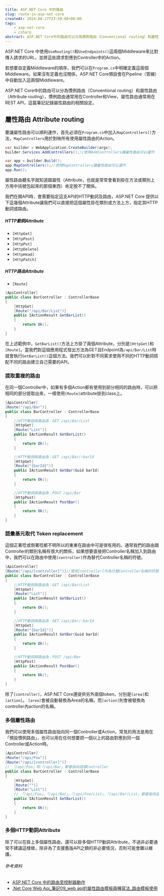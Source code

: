 ```yaml
---
title: ASP.NET Core 中的路由
slug: route-in-asp-net-core
createAt: 2024-08-27T23:59:00+08:00
tags:
    - asp-net-core
    - csharp
abstract: ASP.NET Core中的路由可以分為慣例路由（Conventional routing）和屬性路由（Attribute routing），慣例路由通常用在Controller和View，屬性路由通常用在REST API，這篇筆記記錄屬性路由的相關設定。
---
```


ASP.NET Core 中使用`UseRouting()`和`UseEndpoints()`這兩個Middleware來比對傳入請求的URL，並將這些請求對應到Controller中的Action。

若想要自定義Middleware的順序，我們可以在`Program.cs`中明確定義這兩個Middleware。如果沒有定義也沒關係，ASP.NET Core預設會在Pipeline（管線）中自動加入這兩個Middleware。

ASP.NET Core中的路由可以分為慣例路由（Conventional routing）和屬性路由（Attribute routing），慣例路由通常用在Controller和View，屬性路由通常用在REST API，這篇筆記記錄屬性路由的相關設定。

## 屬性路由 Attribute routing
要讓屬性路由可以順利運作，首先必須在`Program.cs`中加入`MapControllers()`方法，`MapControllers`用於對映所有使用屬性路由的Action。

```csharp
var builder = WebApplication.CreateBuilder(args);
builder.Services.AddControllers();//使用AddControllers讓屬性路由可以運作

var app = builder.Build();
app.MapControllers();//使用MapControllers讓屬性路由可以運作
app.Run();
```

屬性路由聽名字就知道跟屬性（Attribute，也就是常常會看到掛在方法或類別上方用中括號包起來的那個東西）肯定脫不了關係。

我們在開API時，會需要指定這支API的HTTP動詞及路由，ASP.NET Core 提供以下這幾個Attribute讓我們可以直接把這個屬性掛在類別或方法上方，指定其HTTP動詞或路由。

##### HTTP動詞Attribute
- `[HttpGet]`
- `[HttpPost]`
- `[HttpPut]`
- `[HttpDelete]`
- `[HttpHead]`
- `[HttpPatch]`
##### HTTP路由Attribute
- `[Route]`

```csharp
[ApiController]
public class BarController : ControllerBase
{
    [HttpGet]
    [Route("/api/Bar/List")]
    public IActionResult GetBarList()
    {
        return Ok();
    }
}
```
在上述範例中，`GetBarList()`方法上方掛了兩個Attribute，分別是`[HttpGet]`和`[Route]`。當我們對這個應用程式發出方法為GET且Endpoint為`/api/Bar/List`時就會執行`GetBarList()`這個方法。我們可以針對不同需求使用不同的HTTP動詞搭配不同的路由建立自己需要的API。

### 提取重複的路由
在同一個Controller中，如果有多個Action都有使用到部分相同的路由時，可以把相同的部分提取出來，一樣使用`[Route]`attribute掛到class上。

```csharp
[ApiController]
[Route("/api/Bar")]
public class BarController : ControllerBase
{
    //HTTP動詞與路由為：GET /api/Bar/List
    [HttpGet]
    [Route("List")]
    public IActionResult GetBarList()
    {
        return Ok();
    }

    //HTTP動詞與路由為：GET /api/Bar/:barId
    [HttpGet]
    [Route("{barId}")]
    public IActionResult GetBar(Guid barId)
    {
        return Ok();
    }

    //HTTP動詞與路由為：POST /api/Bar
    [HttpPost]
    public IActionResult PostBar()
    {
        return Ok();
    }
}
```

### 語彙基元取代 Token replacement
這個正著唸或倒著唸都不明所以的東東在路由中可是很有用的。通常我們的路由跟Controller的類別名稱有很大的關係，如果想要直接把Controller名稱加入到路由中，我們可以在路由中使用`[controller]`作為替代Controller名稱的符號。

```csharp
[ApiController]
[Route("/api/[controller]")]//使用[controller]作為代替Controller名稱的符號，[controller]將會被替換為Bar（Controller的類別名稱）
public class BarController : ControllerBase
{
    //HTTP動詞與路由為：GET /api/Bar/List
    [HttpGet]
    [Route("List")]
    public IActionResult GetBarList()
    {
        return Ok();
    }

    //HTTP動詞與路由為：GET /api/Bar/:barId
    [HttpGet]
    [Route("{barId}")]
    public IActionResult GetBar(Guid barId)
    {
        return Ok();
    }

    //HTTP動詞與路由為：POST /api/Bar
    [HttpPost]
    public IActionResult PostBar()
    {
        return Ok();
    }
}
```

除了`[controller]`，ASP.NET Core還提供另外兩個token，分別是`[area]`和`[action]`。
`[area]`會被自動替換為Area的名稱，而`[action]`則會被替換為controller內action的名稱。

### 多個屬性路由

我們可以使用多個屬性路由指向同一個Controller或Action，常見的用法是用在「預設慣例路由」，也可以用在任何想要把一個以上的路由對應到同一個Controller或Action時。

```csharp
[ApiController]
[Route("/api/Foo")]
[Route("/api/[controller]")]
// 「/api/Foo」和「/api/Bar」都會指向這個Controller
public class BarController : ControllerBase
{
    [HttpGet]
    [Route("")]
    [Route("List")]
    // 「/api/Foo」、「/api/Bar」、「/api/Foo/List」、「/api/Bar/List」都會指向這個Action
    public IActionResult GetBarList()
    {
        return Ok();
    }
}
```

### 多個HTTP動詞Attribute
除了可以在掛上多個屬性路由，還可以掛多個HTTP動詞Attribute，不過非必要通常不建議這樣做，除非為了支援舊版API之類的非必要情況，否則可能會難以維護。

###### 參考資料
- [ASP.NET Core 中的路由至控制器動作]
- [.Net Core Web Api_筆記09_web api的屬性路由模板兩種寫法_路由模板使用]

[ASP.NET Core 中的路由至控制器動作]: https://learn.microsoft.com/zh-tw/aspnet/core/mvc/controllers/routing?view=aspnetcore-8.0#token-replacement-in-route-templates-controller-action-area
[.Net Core Web Api_筆記09_web api的屬性路由模板兩種寫法_路由模板使用]: https://ithelp.ithome.com.tw/articles/10262396